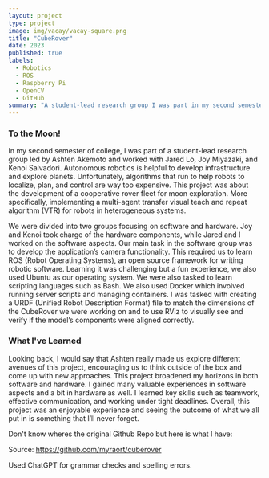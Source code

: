 ```yaml
---
layout: project
type: project
image: img/vacay/vacay-square.png
title: "CubeRover"
date: 2023
published: true
labels:
  - Robotics
  - ROS
  - Raspberry Pi
  - OpenCV
  - GitHub
summary: "A student-lead research group I was part in my second semester of college."
---
```


### To the Moon! ###
In my second semester of college, I was part of a student-lead research group led by Ashten Akemoto and worked with Jared Lo, Joy Miyazaki, and Kenoi Salvadori. Autonomous robotics is helpful to develop infrastructure and explore planets. Unfortunately, algorithms that run to help robots to localize, plan, and control are way too expensive. This project was about the development of a cooperative rover fleet for moon exploration. More specifically, implementing a multi-agent transfer visual teach and repeat algorithm (VTR) for robots in heterogeneous systems.

We were divided into two groups focusing on software and hardware. Joy and Kenoi took charge of the hardware components, while Jared and I worked on the software aspects. Our main task in the software group was to develop the application’s camera functionality. This required us to learn ROS (Robot Operating Systems), an open source framework for writing robotic software. Learning it was challenging but a fun experience, we also used Ubuntu as our operating system. We were also tasked to learn scripting languages such as Bash. We also used Docker which involved running server scripts and managing containers. I was tasked with creating a URDF (Unified Robot Description Format) file to match the dimensions of the CubeRover we were working on and to use RViz to visually see and verify if the model’s components were aligned correctly. 

 ### What I've Learned ###
Looking back, I would say that Ashten really made us explore different avenues of this project, encouraging us to think outside of the box and come up with new approaches. This project broadened my horizons in both software and hardware. I gained many valuable experiences in software aspects and a bit in hardware as well. I learned key skills such as teamwork, effective communication, and working under tight deadlines. Overall, this project was an enjoyable experience and seeing the outcome of what we all put in is something that I’ll never forget.




Don't know wheres the original Github Repo but here is what I have: 

Source: <a href="https://github.com/myraort/cuberover"><i class="large github icon "></i>https://github.com/myraort/cuberover</a>

Used ChatGPT for grammar checks and spelling errors.

